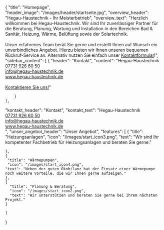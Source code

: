{
    "title": "Homepage",    
    "header_image": "/images/header/startseite.jpg",
    "overview_header": "Hegau-Haustechnik - Ihr Meisterbetrieb",
    "overview_text": "Herzlich willkommen bei Hegau-Haustechnik. Wir sind Ihr zuverlässiger Partner für die Beratung, Planung, Wartung und Installation in den Bereichen Bad & Sanitär, Heizung, Wärme, Belüftung sowie der Solartechnik.<br><br>Unser erfahrenes Team berät Sie gerne und erstellt Ihnen auf Wunsch ein unverbindliches Angebot. Hierzu bieten wir Ihnen unseren bequemen Rückruf-Service an. Alternativ nutzen Sie einfach unser <a href='/kontakt'>Kontaktformular</a>!",
	"sidebar_content": [
		{ 
			"header": "Kontakt",
		   	"content": "Hegau-Haustechnik<br><a href='tel:+4977319266050'>07731 926 60 50</a><br><a href='mailto:info@hegau-haustechnik.de'>info@hegau-haustechnik.de</a><br><a href='./'>www.hegau-haustechnik.de</a><br><br><a href='/kontakt' class='btn bold'>Kontaktieren Sie uns!</a>"
  
		}
	],  
  "kontakt_header": "Kontakt",
    "kontakt_text": "Hegau-Haustechnik<br><a href='tel:+4977319266050'>07731 926 60 50</a><br><a href='mailto:info@hegau-haustechnik.de'>info@hegau-haustechnik.de</a><br><a href='./'>www.hegau-haustechnik.de</a><br>",
    "unser_angebot_header": "Unser Angebot",
    "features": [
       {
	"title": "Heizungsanlagen",
	"icon": "/images/start_icon3.png",
	"text": "Wir sind Ihr kompetenter Fachbetrieb für Heizungsanlagen und beraten Sie gerne."
	
	},
	{
	 "title": "Wärmepumpen",
	 "icon": "/images/start_icon4.png",
	"text": "Neben der guten Ökobilanz hat der Einsatz einer Wärmepumpe noch weitere Vorteile, die wir Ihnen gerne aufzeigen."
	},
	{
	  "title": "Planung & Beratung",
	  "icon": "/images/start_icon2.png",
	  "text": "Wir unterstützen und beraten Sie gerne bei Ihrem nächsten Projekt."
	}

    ]    
}
